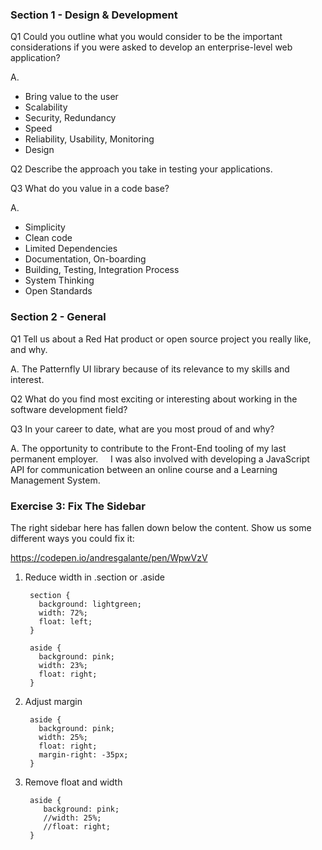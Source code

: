 

### Section 1 - Design & Development
Q1
Could you outline what you would consider to be the important considerations if you were asked to develop an enterprise-level web application?

A.
- Bring value to the user
- Scalability
- Security, Redundancy
- Speed
- Reliability, Usability, Monitoring
- Design

Q2
Describe the approach you take in testing your applications.

Q3
What do you value in a code base?

A. 
- Simplicity
- Clean code
- Limited Dependencies
- Documentation, On-boarding
- Building, Testing, Integration Process
- System Thinking
- Open Standards


### Section 2 - General 
Q1
Tell us about a Red Hat product or open source project you really like, and why.

A. The Patternfly UI library because of its relevance to my skills and interest.

Q2
What do you find most exciting or interesting about working in the software development field?

Q3
In your career to date, what are you most proud of and why?

A. The opportunity to contribute to the Front-End tooling of my last permanent employer. 
   I was also involved with developing a JavaScript API for communication between an online course and a Learning Management System.


### Exercise 3: Fix The Sidebar 
The right sidebar here has fallen down below the content. Show us some different ways you
could fix it:

https://codepen.io/andresgalante/pen/WpwVzV

1. Reduce width in .section or .aside

        section { 
          background: lightgreen;
          width: 72%;
          float: left;
        }

        aside { 
          background: pink;
          width: 23%;
          float: right;
        }

2. Adjust margin

        aside { 
          background: pink;
          width: 25%;
          float: right;
          margin-right: -35px;
        }

3. Remove float and width

        aside {
           background: pink;
           //width: 25%;
           //float: right;
        }
